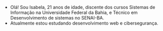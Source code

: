 - Olá! Sou Isabela, 21 anos de idade, discente dos cursos Sistemas de Informação na Universidade Federal da Bahia, e Técnico em Desenvolvimento de sistemas no SENAI-BA.
- Atualmente estou estudando desenvolvimento web e cibersegurança.

<!---
isa-sa/isa-sa is a ✨ special ✨ repository because its `README.md` (this file) appears on your GitHub profile.
You can click the Preview link to take a look at your changes.
--->
